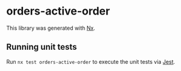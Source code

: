 # orders-active-order

This library was generated with [Nx](https://nx.dev).

## Running unit tests

Run `nx test orders-active-order` to execute the unit tests via [Jest](https://jestjs.io).
